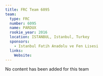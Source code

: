 ```yaml
---
title: FRC Team 6095
team:
  type: FRC
  number: 6095
  name: PARDUX
  rookie_year: 2016
  location: ISTANBUL, Istanbul, Turkey
  sponsors:
    - Istanbul Fatih Anadolu ve Fen Lisesi
  links:
    Website: 
---
```

No content has been added for this team